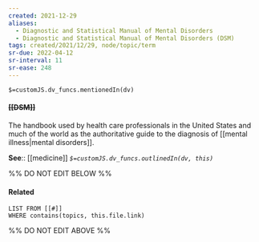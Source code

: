 ```yaml
---
created: 2021-12-29 
aliases:
  - Diagnostic and Statistical Manual of Mental Disorders
  - Diagnostic and Statistical Manual of Mental Disorders (DSM)
tags: created/2021/12/29, node/topic/term
sr-due: 2022-04-12
sr-interval: 11
sr-ease: 248
---
```

`$=customJS.dv_funcs.mentionedIn(dv)`

#### <s class="topic-title">[[DSM]]</s>

The handbook used by health care professionals in the United States and much of the world as the authoritative guide to the diagnosis of [[mental illness|mental disorders]].

**See**:: [[medicine]]
*`$=customJS.dv_funcs.outlinedIn(dv, this)`*

%% DO NOT EDIT BELOW %%

#### Related 

```dataview
LIST FROM [[#]]
WHERE contains(topics, this.file.link)
```
%% DO NOT EDIT ABOVE %%
